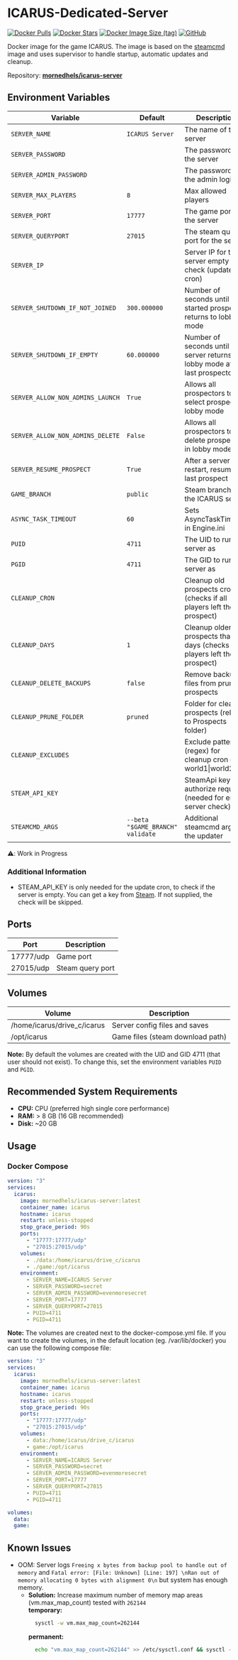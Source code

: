 # ICARUS-Dedicated-Server

[![Docker Pulls](https://img.shields.io/docker/pulls/mornedhels/icarus-server.svg)](https://hub.docker.com/r/mornedhels/icarus-server)
[![Docker Stars](https://img.shields.io/docker/stars/mornedhels/icarus-server.svg)](https://hub.docker.com/r/mornedhels/icarus-server)
[![Docker Image Size (tag)](https://img.shields.io/docker/image-size/mornedhels/icarus-server/latest)](https://hub.docker.com/r/mornedhels/icarus-server)
[![GitHub](https://img.shields.io/github/license/mornedhels/icarus-server)](https://github.com/mornedhels/icarus-server/blob/main/LICENSE)

Docker image for the game ICARUS.
The image is based on the [steamcmd](https://hub.docker.com/r/cm2network/steamcmd/) image and uses supervisor to handle
startup, automatic updates and cleanup.

Repository: **[mornedhels/icarus-server](https://github.com/mornedhels/icarus-server)**

## Environment Variables

| Variable                         | Default                          | Description                                                                     | WIP | 
|----------------------------------|----------------------------------|---------------------------------------------------------------------------------|:---:|
| `SERVER_NAME`                    | `ICARUS Server`                  | The name of the server                                                          |     |
| `SERVER_PASSWORD`                |                                  | The password for the server                                                     |     |
| `SERVER_ADMIN_PASSWORD`          |                                  | The password for the admin login                                                |     |
| `SERVER_MAX_PLAYERS`             | `8`                              | Max allowed players                                                             |     |
| `SERVER_PORT`                    | `17777`                          | The game port for the server                                                    |     |
| `SERVER_QUERYPORT`               | `27015`                          | The steam query port for the server                                             |     |
| `SERVER_IP`                      |                                  | Server IP for the server empty check (update cron)                              |     |
| `SERVER_SHUTDOWN_IF_NOT_JOINED`  | `300.000000`                     | Number of seconds until started prospect returns to lobby mode                  |     |
| `SERVER_SHUTDOWN_IF_EMPTY`       | `60.000000`                      | Number of seconds until server returns to lobby mode after last prospector left |     |
| `SERVER_ALLOW_NON_ADMINS_LAUNCH` | `True`                           | Allows all prospectors to select prospect in lobby mode                         |     |
| `SERVER_ALLOW_NON_ADMINS_DELETE` | `False`                          | Allows all prospectors to delete prospects in lobby mode                        |     |
| `SERVER_RESUME_PROSPECT`         | `True`                           | After a server restart, resume last prospect                                    |     |
| `GAME_BRANCH`                    | `public`                         | Steam branch of the ICARUS server                                               |     |
| `ASYNC_TASK_TIMEOUT`             | `60`                             | Sets AsyncTaskTimeout in Engine.ini                                             |     |
| `PUID`                           | `4711`                           | The UID to run server as                                                        |     |
| `PGID`                           | `4711`                           | The GID to run server as                                                        |     |
| `CLEANUP_CRON`                   |                                  | Cleanup old prospects cron (checks if all players left the prospect)            |     |
| `CLEANUP_DAYS`                   | `1`                              | Cleanup older prospects than x days (checks if all players left the prospect)   |     |
| `CLEANUP_DELETE_BACKUPS`         | `false`                          | Remove backup files from pruned prospects                                       |     |
| `CLEANUP_PRUNE_FOLDER`           | `pruned`                         | Folder for cleaned prospects (relative to Prospects folder)                     |     |
| `CLEANUP_EXCLUDES`               |                                  | Exclude pattern (regex) for cleanup cron eg. world1\|world2                     |     |
| `STEAM_API_KEY`                  |                                  | SteamApi key to authorize requests (needed for empty server check)              |     |
| `STEAMCMD_ARGS`                  | `--beta "$GAME_BRANCH" validate` | Additional steamcmd args for the updater                                        |     |

⚠️: Work in Progress

### Additional Information

* STEAM_API_KEY is only needed for the update cron, to check if the server is empty. You can get a key from
  [Steam](https://steamcommunity.com/dev/apikey). If not supplied, the check will be skipped.

## Ports

| Port      | Description      |
|-----------|------------------|
| 17777/udp | Game port        |
| 27015/udp | Steam query port |

## Volumes

| Volume                      | Description                      |
|-----------------------------|----------------------------------|
| /home/icarus/drive_c/icarus | Server config files and saves    |
| /opt/icarus                 | Game files (steam download path) |

**Note:** By default the volumes are created with the UID and GID 4711 (that user should not exist). To change this, set
the environment variables `PUID` and `PGID`.

## Recommended System Requirements

* **CPU:** CPU (preferred high single core performance)
* **RAM:** > 8 GB (16 GB recommended)
* **Disk:** ~20 GB

## Usage

### Docker Compose

```yaml
version: "3"
services:
  icarus:
    image: mornedhels/icarus-server:latest
    container_name: icarus
    hostname: icarus
    restart: unless-stopped
    stop_grace_period: 90s
    ports:
      - "17777:17777/udp"
      - "27015:27015/udp"
    volumes:
      - ./data:/home/icarus/drive_c/icarus
      - ./game:/opt/icarus
    environment:
      - SERVER_NAME=ICARUS Server
      - SERVER_PASSWORD=secret
      - SERVER_ADMIN_PASSWORD=evenmoresecret
      - SERVER_PORT=17777
      - SERVER_QUERYPORT=27015
      - PUID=4711
      - PGID=4711
```

**Note:** The volumes are created next to the docker-compose.yml file. If you want to create the volumes, in the default
location (eg. /var/lib/docker) you can use the following compose file:

```yaml
version: "3"
services:
  icarus:
    image: mornedhels/icarus-server:latest
    container_name: icarus
    hostname: icarus
    restart: unless-stopped
    stop_grace_period: 90s
    ports:
      - "17777:17777/udp"
      - "27015:27015/udp"
    volumes:
      - data:/home/icarus/drive_c/icarus
      - game:/opt/icarus
    environment:
      - SERVER_NAME=ICARUS Server
      - SERVER_PASSWORD=secret
      - SERVER_ADMIN_PASSWORD=evenmoresecret
      - SERVER_PORT=17777
      - SERVER_QUERYPORT=27015
      - PUID=4711
      - PGID=4711

volumes:
  data:
  game:
```

## Known Issues

* OOM: Server logs `Freeing x bytes from backup pool to handle out of memory`
  and `Fatal error: [File: Unknown] [Line: 197] \nRan out of memory allocating 0 bytes with alignment 0\n` but system
  has enough memory.
  * **Solution:** Increase maximum number of memory map areas (vm.max_map_count) tested with `262144`<br/>
    **temporary:**
    ```bash
      sysctl -w vm.max_map_count=262144
    ```
    **permanent:**
    ```bash
      echo "vm.max_map_count=262144" >> /etc/sysctl.conf && sysctl -p
    ```
